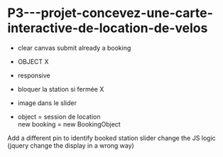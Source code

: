 # P3---projet-concevez-une-carte-interactive-de-location-de-velos

- clear canvas submit already a booking

- OBJECT X
- responsive
- bloquer la station si fermée X
- image dans le slider

- object = session de location  
new booking = new BookingObject


Add a different pin to identify booked station
slider change the JS logic (jquery change the display in a wrong way)
